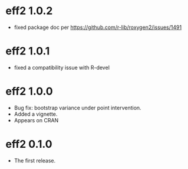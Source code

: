 # eff2 1.0.2
- fixed package doc per https://github.com/r-lib/roxygen2/issues/1491

# eff2 1.0.1
- fixed a compatibility issue with R-devel

# eff2 1.0.0
- Bug fix: bootstrap variance under point intervention.
- Added a vignette. 
- Appears on CRAN

# eff2 0.1.0
- The first release.
